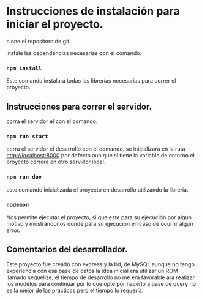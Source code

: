 # Instrucciones de instalación para iniciar el proyecto.

clone el repositoro de git.

instale las dependencias necesarias con el comando.

### `npm install` 

Este comando instalará todas las librerías necesarias para correr el proyecto.

## Instrucciones para correr el servidor.

corra el servidor el con el comando.

### `npm run start`

corra el servidor el desarrollo con el comando.
se inicializara en la ruta [http://localhost:8000](http://localhost:8000) por defecto aun que si tiene la variable de entorno el proyecto correra en otro servidor local.

### `npm run dev`

este comando inicializada el proyecto en desarrollo utilizando la libreria.

### `nodemon`

Nos permite ejecutar el proyecto, sí que este para su ejecución por algún motivo y mostrándonos donde para su ejecución en caso de ocurrir algún error.

## Comentarios del desarrollador.

Este proyecto fue creado con express y la bd, de MySQL aunque no tengo experiencia con esa base de datos la idea inicial era utilizar un ROM llamado sequelize, el tiempo de desarrollo no me era favorable ara realizar los modelos para continuar por lo que opte por hacerlo a base de query no es la mejor de las prácticas pero el tiempo lo requería.
